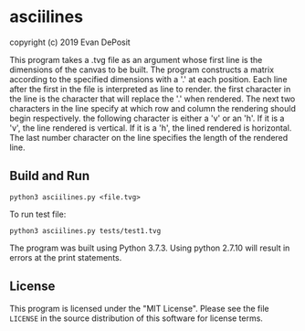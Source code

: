 # asciilines

copyright (c) 2019 Evan DePosit

This program takes a .tvg file as an argument whose first line is the dimensions of the canvas to be built. The program constructs a matrix according to the specified dimensions with a '.' at each position.  Each line after the first in the file is interpreted as line to render.  the first character in the line is the character that will replace the '.' when rendered.  The next two characters in the line specify at which row and column the rendering should begin respectively.  the following character is either a 'v' or an 'h'.  If it is a 'v', the line rendered is vertical.  If it is a 'h', the lined rendered is horizontal. The last number character on the line specifies the length of the rendered line. 

## Build and Run

`python3 asciilines.py <file.tvg>`

To run test file:

`python3 asciilines.py tests/test1.tvg`

The program was built using Python 3.7.3.  Using python 2.7.10 will result in errors at the print statements.  

## License

This program is licensed under the "MIT License".  Please
see the file `LICENSE` in the source distribution of this
software for license terms.
